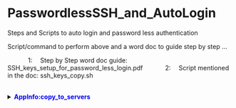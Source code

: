 # PasswordlessSSH_and_AutoLogin
Steps and Scripts to auto login and password less authentication

Script/command to perform above and a word doc to guide step by step ...

     1:  Step by Step word doc guide: SSH_keys_setup_for_password_less_login.pdf
     2:  Script mentioned in the doc: ssh_keys_copy.sh

<div dir="ltr" style="text-align: left;" trbidi="on"><br/></div>
<html xmlns:mso="urn:schemas-microsoft-com:office:office" xmlns:msdt="uuid:C2F41010-65B3-11d1-A29F-00AA00C14882">
<head>
</head>
<body>
  <details>
  <summary><b><font color="blue">AppInfo:copy_to_servers</font></b></summary>
  <br>Script/command to list running services w/ timestamps also helps in identifying the duplicate processes.<br>
   <br>&emsp;&ensp;&emsp;&ensp; 1:&emsp; Login to UNIX machine
   <br>&emsp;&ensp;&emsp;&ensp; 2:&emsp; sudo to super user
   <br>&emsp;&ensp;&emsp;&ensp; 3:&emsp; <b>cd ~ && vi appinfo.sh</b>
   <br>&emsp;&ensp;&emsp;&ensp; 5:&emsp; copy and paste the script from: <a href="https://drive.google.com/file/d/1HGMJgZ1JBgP6Nz5JYUXR87nrNx__iU3Z/preview" target="_blank">- appinfo.sh</a>
   <br>&emsp;&ensp;&emsp;&ensp; 6:&emsp; run the following commands on server. (during intial setup, afterward "appinfo")
   <br>&emsp;&ensp;&emsp;&ensp;&emsp;&ensp;&emsp;&ensp;<b> chmod 755 ~/appinfo.sh
   <br>&emsp;&ensp;&emsp;&ensp;&emsp;&ensp;&emsp;&ensp; . ~/appinfo.sh </b>
   <br>&emsp;&ensp;&emsp;&ensp; 8:&emsp; verfiy the result, incase of any misleading output, please update as needed.
   <br>&emsp;&ensp;&emsp;&ensp; 7:&emsp; from nextlogin/forthwith type "appinfo" to trigger "~/appinfo.sh"
   <br>&emsp;&ensp;&emsp;&ensp;&emsp;&emsp;&emsp; above can be achieved by removing the "#opt#" comment from script...
  </details><br><br>
</body>
<script type="text/javascript" src="https://platform.linkedin.com/badges/js/profile.js" async defer></script>
</html>
